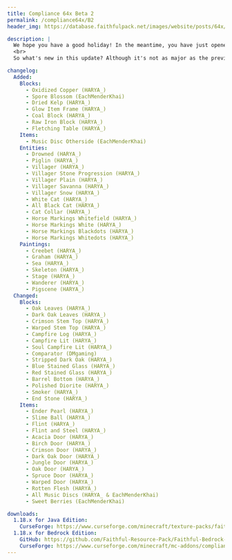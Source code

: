 ```yaml
---
title: Compliance 64x Beta 2
permalink: /compliance64x/B2
header_img: https://database.faithfulpack.net/images/website/posts/64x/B2.jpg

description: |
  We hope you have a good holiday! In the meantime, you have just opened one of your presents that Santa Claus has slipped for you under the tree... But what do I see? Incredible, a Compliance 64x update! (I really have to stop ...)
  <br>
  So what's new in this update? Although it's not as major as the previous one, it brings many missing textures such as the drowned (even if we do not appreciate them), the horses are finally finished, the villagers and especially the most important block ... the dried kelp! You know the melody, the link is below bla bla bla.... I have nothing against you but I have something better to do! See you next year!!

changelog:
  Added:
    Blocks:
      - Oxidized Copper (HARYA_)
      - Spore Blossom (EachMenderKhai)
      - Dried Kelp (HARYA_)
      - Glow Item Frame (HARYA_)
      - Coal Block (HARYA_)
      - Raw Iron Block (HARYA_)
      - Fletching Table (HARYA_)
    Items:
      - Music Disc Otherside (EachMenderKhai)
    Entities:
      - Drowned (HARYA_)
      - Piglin (HARYA_)
      - Villager (HARYA_)
      - Villager Stone Progression (HARYA_)
      - Villager Plain (HARYA_)
      - Villager Savanna (HARYA_)
      - Villager Snow (HARYA_)
      - White Cat (HARYA_)
      - All Black Cat (HARYA_)
      - Cat Collar (HARYA_)
      - Horse Markings Whitefield (HARYA_)
      - Horse Markings White (HARYA_)
      - Horse Markings Blackdots (HARYA_)
      - Horse Markings Whitedots (HARYA_)
    Paintings:
      - Creebet (HARYA_)
      - Graham (HARYA_)
      - Sea (HARYA_)
      - Skeleton (HARYA_)
      - Stage (HARYA_)
      - Wanderer (HARYA_)
      - Pigscene (HARYA_)
  Changed:
    Blocks:
      - Oak Leaves (HARYA_)
      - Dark Oak Leaves (HARYA_)
      - Crimson Stem Top (HARYA_)
      - Warped Stem Top (HARYA_)
      - Campfire Log (HARYA_)
      - Campfire Lit (HARYA_)
      - Soul Campfire Lit (HARYA_)
      - Comparator (DMgaming)
      - Stripped Dark Oak (HARYA_)
      - Blue Stained Glass (HARYA_)
      - Red Stained Glass (HARYA_)
      - Barrel Bottom (HARYA_)
      - Polished Diorite (HARYA_)
      - Smoker (HARYA_)
      - End Stone (HARYA_)
    Items:
      - Ender Pearl (HARYA_)
      - Slime Ball (HARYA_)
      - Flint (HARYA_)
      - Flint and Steel (HARYA_)
      - Acacia Door (HARYA_)
      - Birch Door (HARYA_)
      - Crimson Door (HARYA_)
      - Dark Oak Door (HARYA_)
      - Jungle Door (HARYA_)
      - Oak Door (HARYA_)
      - Spruce Door (HARYA_)
      - Warped Door (HARYA_)
      - Rotten Flesh (HARYA_)
      - All Music Discs (HARYA_ & EachMenderKhai)
      - Sweet Berries (EachMenderKhai)

downloads:
  1.18.x for Java Edition:
    CurseForge: https://www.curseforge.com/minecraft/texture-packs/faithful-64x/files/3578938
  1.18.x for Bedrock Edition:
    GitHub: https://github.com/Faithful-Resource-Pack/Faithful-Bedrock-64x/releases/download/beta-2/Compliance.64x.Bedrock.Beta.2.mcpack
    CurseForge: https://www.curseforge.com/minecraft/mc-addons/compliance-64x-bedrock/files/3578945
---
```

